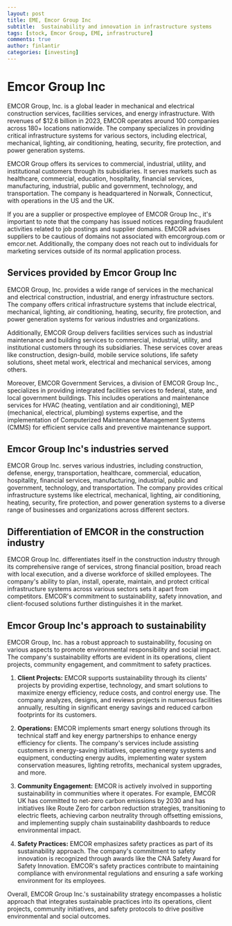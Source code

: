 ```yaml
---
layout: post
title: EME, Emcor Group Inc
subtitle:  Sustainability and innovation in infrastructure systems
tags: [stock, Emcor Group, EME, infrastructure]
comments: true
author: finlantir
categories: [investing]
---
```



# Emcor Group Inc
EMCOR Group, Inc. is a global leader in mechanical and electrical construction services, facilities services, and energy infrastructure. With revenues of $12.6 billion in 2023, EMCOR operates around 100 companies across 180+ locations nationwide. The company specializes in providing critical infrastructure systems for various sectors, including electrical, mechanical, lighting, air conditioning, heating, security, fire protection, and power generation systems.

EMCOR Group offers its services to commercial, industrial, utility, and institutional customers through its subsidiaries. It serves markets such as healthcare, commercial, education, hospitality, financial services, manufacturing, industrial, public and government, technology, and transportation. The company is headquartered in Norwalk, Connecticut, with operations in the US and the UK.

If you are a supplier or prospective employee of EMCOR Group Inc., it's important to note that the company has issued notices regarding fraudulent activities related to job postings and supplier domains. EMCOR advises suppliers to be cautious of domains not associated with emcorgroup.com or emcor.net. Additionally, the company does not reach out to individuals for marketing services outside of its normal application process.


## Services provided by Emcor Group Inc
EMCOR Group, Inc. provides a wide range of services in the mechanical and electrical construction, industrial, and energy infrastructure sectors. The company offers critical infrastructure systems that include electrical, mechanical, lighting, air conditioning, heating, security, fire protection, and power generation systems for various industries and organizations.

Additionally, EMCOR Group delivers facilities services such as industrial maintenance and building services to commercial, industrial, utility, and institutional customers through its subsidiaries. These services cover areas like construction, design-build, mobile service solutions, life safety solutions, sheet metal work, electrical and mechanical services, among others.

Moreover, EMCOR Government Services, a division of EMCOR Group Inc., specializes in providing integrated facilities services to federal, state, and local government buildings. This includes operations and maintenance services for HVAC (heating, ventilation and air conditioning), MEP (mechanical, electrical, plumbing) systems expertise, and the implementation of Computerized Maintenance Management Systems (CMMS) for efficient service calls and preventive maintenance support.


## Emcor Group Inc's industries served
EMCOR Group Inc. serves various industries, including construction, defense, energy, transportation, healthcare, commercial, education, hospitality, financial services, manufacturing, industrial, public and government, technology, and transportation. The company provides critical infrastructure systems like electrical, mechanical, lighting, air conditioning, heating, security, fire protection, and power generation systems to a diverse range of businesses and organizations across different sectors.


## Differentiation of EMCOR in the construction industry
EMCOR Group Inc. differentiates itself in the construction industry through its comprehensive range of services, strong financial position, broad reach with local execution, and a diverse workforce of skilled employees. The company's ability to plan, install, operate, maintain, and protect critical infrastructure systems across various sectors sets it apart from competitors. EMCOR's commitment to sustainability, safety innovation, and client-focused solutions further distinguishes it in the market.


## Emcor Group Inc's approach to sustainability
EMCOR Group, Inc. has a robust approach to sustainability, focusing on various aspects to promote environmental responsibility and social impact. The company's sustainability efforts are evident in its operations, client projects, community engagement, and commitment to safety practices.

1. **Client Projects:** EMCOR supports sustainability through its clients' projects by providing expertise, technology, and smart solutions to maximize energy efficiency, reduce costs, and control energy use. The company analyzes, designs, and reviews projects in numerous facilities annually, resulting in significant energy savings and reduced carbon footprints for its customers.

2. **Operations:** EMCOR implements smart energy solutions through its technical staff and key energy partnerships to enhance energy efficiency for clients. The company's services include assisting customers in energy-saving initiatives, operating energy systems and equipment, conducting energy audits, implementing water system conservation measures, lighting retrofits, mechanical system upgrades, and more.

3. **Community Engagement:** EMCOR is actively involved in supporting sustainability in communities where it operates. For example, EMCOR UK has committed to net-zero carbon emissions by 2030 and has initiatives like Route Zero for carbon reduction strategies, transitioning to electric fleets, achieving carbon neutrality through offsetting emissions, and implementing supply chain sustainability dashboards to reduce environmental impact.

4. **Safety Practices:** EMCOR emphasizes safety practices as part of its sustainability approach. The company's commitment to safety innovation is recognized through awards like the CNA Safety Award for Safety Innovation. EMCOR's safety practices contribute to maintaining compliance with environmental regulations and ensuring a safe working environment for its employees.

Overall, EMCOR Group Inc.'s sustainability strategy encompasses a holistic approach that integrates sustainable practices into its operations, client projects, community initiatives, and safety protocols to drive positive environmental and social outcomes.